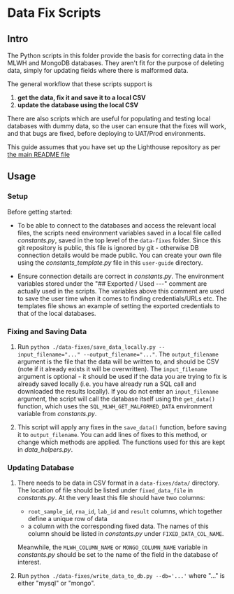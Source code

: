 # Data Fix Scripts
## **Intro**
The Python scripts in this folder provide the basis for correcting data in the MLWH and MongoDB databases. They aren't fit for the purpose of deleting data, simply for updating fields where there is malformed data.

The general workflow that these scripts support is
1. **get the data, fix it and save it to a local CSV**
2. **update the database using the local CSV**

There are also scripts which are useful for populating and testing local databases with dummy data, so the user can ensure that the fixes will work, and that bugs are fixed, before deploying to UAT/Prod environments.

This guide assumes that you have set up the Lighthouse repository as per [the main README file](../../../README.md)

## **Usage**
### Setup

Before getting started:

- To be able to connect to the databases and access the relevant local files, the scripts need environment variables saved in a local file called _constants.py_, saved in the top level of the `data-fixes` folder. Since this git repository is public, this file is ignored by git - otherwise DB connection details would be made public. You can create your own file using the _constants_template.py_ file in this `user-guide` directory.

- Ensure connection details are correct in _constants.py_. The environment variables stored under the "## Exported / Used ---" comment are actually used in the scripts. The variables above this comment are used to save the user time when it comes to finding credentials/URLs etc. The templates file shows an example of setting the exported credentials to that of the local databases.

### Fixing and Saving Data
1. Run `python ./data-fixes/save_data_locally.py --input_filename="..." --output_filename="..."`. The `output_filename` argument is the file that the data will be written to, and should be CSV (note if it already exists it will be overwritten). The `input_filename` argument is optional - it should be used if the data you are trying to fix is already saved locally (i.e. you have already run a SQL call and downloaded the results locally). If you do not enter an `input_filename` argument, the script will call the database itself using the `get_data()` function, which uses the `SQL_MLWH_GET_MALFORMED_DATA` environment variable from _constants.py_.

2. This script will apply any fixes in the `save_data()` function, before saving it to `output_filename`. You can add lines of fixes to this method, or change which methods are applied. The functions used for this are kept in _data_helpers.py_.


### Updating Database
1. There needs to be data in CSV format in a `data-fixes/data/` directory. The location of file should be listed under `fixed_data_file` in _constants.py_. At the very least this file should have two columns:
    - `root_sample_id`, `rna_id`, `lab_id` and `result` columns, which together define a unique row of data
    - a column with the corresponding fixed data. The names of this column should be listed in _constants.py_ under `FIXED_DATA_COL_NAME`.

    Meanwhile, the `MLWH_COLUMN_NAME` or `MONGO_COLUMN_NAME` variable in _constants.py_ should be set to the name of the field in the database of interest.

2. Run `python ./data-fixes/write_data_to_db.py --db='...'` where "..." is either "mysql" or "mongo".
